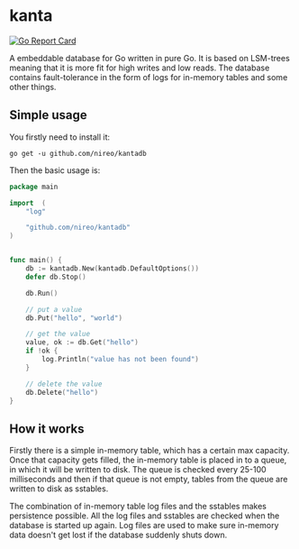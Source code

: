 # kanta

[![Go Report Card](https://goreportcard.com/badge/github.com/nireo/kantadb)](https://goreportcard.com/report/github.com/nireo/kantadb)

A embeddable database for Go written in pure Go. It is based on LSM-trees meaning that it is more fit for high writes and low reads. The database contains fault-tolerance in the form of logs for in-memory tables and some other things.

## Simple usage

You firstly need to install it:

```
go get -u github.com/nireo/kantadb
```

Then the basic usage is:

```go
package main

import  (
    "log"

    "github.com/nireo/kantadb"
)


func main() {
    db := kantadb.New(kantadb.DefaultOptions())
    defer db.Stop()

    db.Run()

    // put a value
    db.Put("hello", "world")

    // get the value
    value, ok := db.Get("hello")
    if !ok {
        log.Println("value has not been found")
    }

    // delete the value
    db.Delete("hello")
}
```

## How it works

Firstly there is a simple in-memory table, which has a certain max capacity. Once that capacity gets filled, the in-memory table is placed in to a queue, in which it will be written to disk. The queue is checked every 25-100 milliseconds and then if that queue is not empty, tables from the queue are written to disk as sstables.

The combination of in-memory table log files and the sstables makes persistence possible. All the log files and sstables are checked when the database is started up again. Log files are used to make sure in-memory data doesn't get lost if the database suddenly shuts down.
